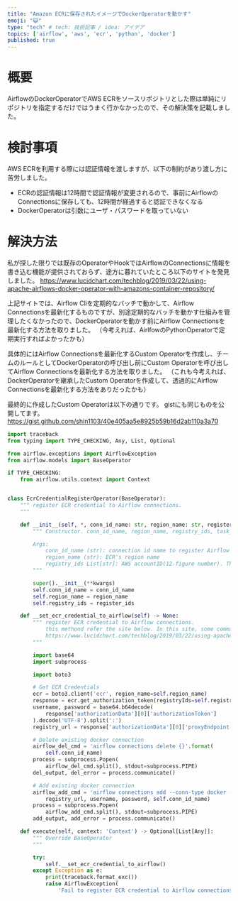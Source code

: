 ```yaml
---
title: "Amazon ECRに保存されたイメージでDockerOperatorを動かす"
emoji: "😺"
type: "tech" # tech: 技術記事 / idea: アイデア
topics: ['airflow', 'aws', 'ecr', 'python', 'docker']
published: true
---
```

# 概要
AirflowのDockerOperatorでAWS ECRをソースリポジトリとした際は単純にリポジトリを指定するだけではうまく行かなかったので、その解決策を記載しました。

# 検討事項
AWS ECRを利用する際には認証情報を渡しますが、以下の制約があり渡し方に苦労しました。
* ECRの認証情報は12時間で認証情報が変更されるので、事前にAirflowのConnectionsに保存しても、12時間が経過すると認証できなくなる
* DockerOperatorは引数にユーザ・パスワードを取っていない

# 解決方法
私が探した限りでは既存のOperatorやHookではAirflowのConnectionsに情報を書き込む機能が提供されておらず、途方に暮れていたところ以下のサイトを発見しました。
https://www.lucidchart.com/techblog/2019/03/22/using-apache-airflows-docker-operator-with-amazons-container-repository/

上記サイトでは、Airflow Cliを定期的なバッチで動かして、Airflow Connectionsを最新化するものですが、別途定期的なバッチを動かす仕組みを管理したくなかったので、DockerOperatorを動かす前にAirflow Connectionsを最新化する方法を取りました。
（今考えれば、AirlfowのPythonOperatorで定期実行すればよかったかも）

具体的にはAirflow Connectionsを最新化するCustom Operatorを作成し、チームのルールとしてDockerOperatorの呼び出し前にCustom Operatorを呼び出してAirflow Connectionsを最新化する方法を取りました。
（これも今考えれば、DockerOperatorを継承したCustom Operatorを作成して、透過的にAirflow Connectionsを最新化する方法をありだったかも）

最終的に作成したCustom Operatorは以下の通りです。
gistにも同じものを公開してます。
https://gist.github.com/shin1103/40e405aa5e8925b59b16d2ab110a3a70

```python
import traceback
from typing import TYPE_CHECKING, Any, List, Optional

from airflow.exceptions import AirflowException
from airflow.models import BaseOperator

if TYPE_CHECKING:
    from airflow.utils.context import Context


class EcrCredentialRegisterOperator(BaseOperator):
    """ register ECR credential to Airflow connections.
    """

    def __init__(self, *, conn_id_name: str, region_name: str, register_ids: List[str], **kwargs,) -> None:
        """ Constructor. conn_id_name, region_name, registry_ids, task_id(this is BaseOperator' arg) is mandatory.

        Args:
            conn_id_name (str): connection id name to register Airflow connections
            region_name (str): ECR's region name
            registry_ids List[str]: AWS accountID(12-figure number). The argument is of type list, but the list is assumed to have a single element.
        """

        super().__init__(**kwargs)
        self.conn_id_name = conn_id_name
        self.region_name = region_name
        self.registry_ids = register_ids

    def __set_ecr_credential_to_airflow(self) -> None:
        """ register ECR credential to Airflow connections.
            this methond refer the site below. In this site, some commandline options is obsolate, I edited some options.
            https://www.lucidchart.com/techblog/2019/03/22/using-apache-airflows-docker-operator-with-amazons-container-repository/
        """

        import base64
        import subprocess

        import boto3

        # Get ECR Credentials
        ecr = boto3.client('ecr', region_name=self.region_name)
        response = ecr.get_authorization_token(registryIds=self.registry_ids)
        username, password = base64.b64decode(
            response['authorizationData'][0]['authorizationToken']
        ).decode('UTF-8').split(':')
        registry_url = response['authorizationData'][0]['proxyEndpoint']

        # Delete existing docker connection
        airflow_del_cmd = 'airflow connections delete {}'.format(
            self.conn_id_name)
        process = subprocess.Popen(
            airflow_del_cmd.split(), stdout=subprocess.PIPE)
        del_output, del_error = process.communicate()

        # Add existing docker connection
        airflow_add_cmd = 'airflow connections add --conn-type docker --conn-host {} --conn-login {} --conn-password {} {}'.format(
            registry_url, username, password, self.conn_id_name)
        process = subprocess.Popen(
            airflow_add_cmd.split(), stdout=subprocess.PIPE)
        add_output, add_error = process.communicate()

    def execute(self, context: 'Context') -> Optional[List[Any]]:
        """ Override BaseOperator
        """

        try:
            self.__set_ecr_credential_to_airflow()
        except Exception as e:
            print(traceback.format_exc())
            raise AirflowException(
                'Fail to register ECR credential to Airflow connections.') from e
```